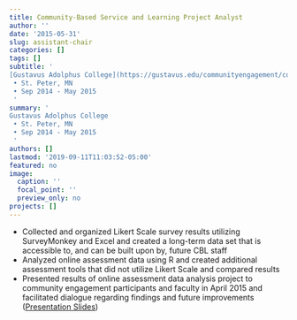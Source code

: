 ```yaml
---
title: Community-Based Service and Learning Project Analyst
author: ''
date: '2015-05-31'
slug: assistant-chair
categories: []
tags: []
subtitle: '
[Gustavus Adolphus College](https://gustavus.edu/communityengagement/courses.php) | Office of Community-Based Learning
 • St. Peter, MN
 • Sep 2014 - May 2015
 '
summary: '
Gustavus Adolphus College
 • St. Peter, MN
 • Sep 2014 - May 2015
 '
authors: []
lastmod: '2019-09-11T11:03:52-05:00'
featured: no
image:
  caption: ''
  focal_point: ''
  preview_only: no
projects: []
---
```


 - Collected and organized Likert Scale survey results utilizing SurveyMonkey and Excel and created a long-term data set that is accessible to, and can be built upon by, future CBL staff
 - Analyzed online assessment data using R and created additional assessment tools that did not utilize Likert Scale and compared results  
 - Presented results of online assessment data analysis project to community engagement participants and faculty in April 2015 and facilitated dialogue regarding findings and future improvements ([Presentation Slides](/files/CBSL/Surveys-for-CBSL-Assesment.pdf))

